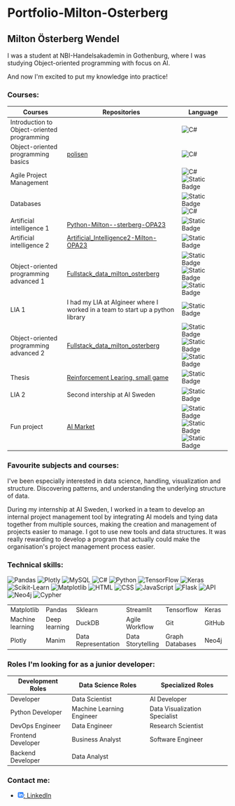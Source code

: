 # Portfolio-Milton-Osterberg


## Milton Österberg Wendel
I was a student at NBI-Handelsakademin in Gothenburg, where I was studying Object-oriented programming with focus on AI.

And now I'm excited to put my knowledge into practice!



### Courses:

<table>
    <thead>
        <th>Courses</th>
        <th>Repositories</th>
        <th>Language</th>
    </thead>
    <tr>
        <td>Introduction to Object-oriented programming</td>
        <td></td>
        <td><img src="https://img.shields.io/badge/c%23-%23239120.svg?style=for-the-badge&logo=csharp&logoColor=white" alt="C#"></td>
    </tr>
    <tr>
        <td>Object-oriented programming basics</td>
        <td><a href="https://github.com/MiltonOberg/Polisen">polisen</a></td>
        <td><img src="https://img.shields.io/badge/c%23-%23239120.svg?style=for-the-badge&logo=csharp&logoColor=white" alt="C#"></td>
    </tr>
    <tr>
        <td>Agile Project Management</td>
        <td></td>
        <td><img alt="C#" src="https://img.shields.io/badge/c%23-%23239120.svg?style=for-the-badge&logo=csharp&logoColor=white">
        <img alt="Static Badge" src="https://img.shields.io/badge/HTML-lightgreen?style=for-the-badge&color=red"></td>
    </tr>
    <tr>
        <td>Databases</td>
        <td></td>
        <td><img alt="Static Badge" src="https://img.shields.io/badge/SQL-lightgreen?style=for-the-badge&color=yellow">
        <img alt="C#" src="https://img.shields.io/badge/c%23-%23239120.svg?style=for-the-badge&logo=csharp&logoColor=white"></td>
    </tr>
    <tr>
        <td>Artificial intelligence 1</td>
        <td><a href= https://github.com/MiltonOberg/Python-Milton--sterberg-OPA23>Python-Milton--sterberg-OPA23</a></td>
        <td><img alt="Static Badge" src="https://img.shields.io/badge/python-3670A0?style=for-the-badge&logo=python&logoColor=ffdd54"></td>
    </tr>
    <tr>
        <td>Artificial intelligence 2</td>
        <td><a href= https://github.com/MiltonOberg/Artificial_Intelligence2-Milton-OPA23>Artificial_Intelligence2-Milton-OPA23</a></td>
        <td><img alt="Static Badge" src="https://img.shields.io/badge/python-3670A0?style=for-the-badge&logo=python&logoColor=ffdd54"></td>
    </tr>
    <tr>
        <td>Object-oriented programming advanced 1</td>
        <td><a href= https://github.com/MiltonOberg/Fullstack_data_milton_osterberg>Fullstack_data_milton_osterberg</a></td>
        <td><img alt="Static Badge" src="https://img.shields.io/badge/python-3670A0?style=for-the-badge&logo=python&logoColor=ffdd54">
        <img alt="Static Badge" src="https://img.shields.io/badge/SQL-lightgreen?style=for-the-badge&color=yellow">
        <img alt="Static Badge" src="https://img.shields.io/badge/css-9C27B0?style=for-the-badge&logo=css3&logoColor=white"></td>
    </tr>
    <tr>
        <td>LIA 1</td>
        <td>I had my LIA at AIgineer where I worked in a team to start up a python library</td>
        <td><img alt="Static Badge" src="https://img.shields.io/badge/python-3670A0?style=for-the-badge&logo=python&logoColor=ffdd54"></td>
    </tr>
    <tr>
        <td>Object-oriented programming advanced 2</td>
        <td><a href= https://github.com/MiltonOberg/Fullstack_data_milton_osterberg>Fullstack_data_milton_osterberg</a></td>
        <td><img alt="Static Badge" src="https://img.shields.io/badge/python-3670A0?style=for-the-badge&logo=python&logoColor=ffdd54">
        <img alt="Static Badge" src="https://img.shields.io/badge/SQL-lightgreen?style=for-the-badge&color=yellow">
        <img alt="Static Badge" src="https://img.shields.io/badge/css-9C27B0?style=for-the-badge&logo=css3&logoColor=white">
        </td>
    </tr>
    <tr>
        <td>Thesis</td>
        <td><a href= https://github.com/MiltonOberg/thesis>Reinforcement Learing, small game</a></td>
        <td><img alt="Static Badge" src="https://img.shields.io/badge/python-3670A0?style=for-the-badge&logo=python&logoColor=ffdd54"></td>
    </tr>
    <tr>
        <td>LIA 2</td>
        <td>Second intership at AI Sweden</td>
        <td><img alt="Static Badge" src="https://img.shields.io/badge/python-3670A0?style=for-the-badge&logo=python&logoColor=ffdd54"></td>
    </tr>
    <tr>
        <td>Fun project</td>
        <td> <a href= https://github.com/MiltonOberg/Market>AI Market</a></td>
        <td><img alt="Static Badge" src="https://img.shields.io/badge/python-3670A0?style=for-the-badge&logo=python&logoColor=ffdd54">
        <img alt="Static Badge" src="https://img.shields.io/badge/css-9C27B0?style=for-the-badge&logo=css3&logoColor=white">
        <img alt="Static Badge" src="https://img.shields.io/badge/HTML-lightgreen?style=for-the-badge&color=red"></td>
    </tr>
</table>

### Favourite subjects and courses:
I've been especially interested in data science, handling, visualization and structure. Discovering patterns, and understanding the underlying structure of data.

During my internship at AI Sweden, I worked in a team to develop an internal project management tool by integrating AI models and tying data together from multiple sources, making the creation and management of projects easier to manage.
I got to use new tools and data structures. It was really rewarding to develop a program that actually could make the organisation's project management process easier.

### Technical skills:
![Pandas](https://img.shields.io/badge/pandas-9C27B0?style=for-the-badge&logo=pandas&logoColor=white)
![Plotly](https://img.shields.io/badge/Plotly-9C27B0?style=for-the-badge&logo=plotly&logoColor=white)
![MySQL](https://img.shields.io/badge/mysql-3670A0?style=for-the-badge&logo=mysql&logoColor=white)
![C#](https://img.shields.io/badge/c%23-3670A0?style=for-the-badge&logo=csharp&logoColor=white)
![Python](https://img.shields.io/badge/python-3670A0?style=for-the-badge&logo=python&logoColor=white)
![TensorFlow](https://img.shields.io/badge/TensorFlow-FF5722?style=for-the-badge&logo=TensorFlow&logoColor=white)
![Keras](https://img.shields.io/badge/Keras-FF5722?style=for-the-badge&logo=Keras&logoColor=white)
![Scikit-Learn](https://img.shields.io/badge/scikit--learn-FF5722?style=for-the-badge&logo=scikit-learn&logoColor=white)
![Matplotlib](https://img.shields.io/badge/Matplotlib-9C27B0?style=for-the-badge&logo=Matplotlib&logoColor=white)
![HTML](https://img.shields.io/badge/HTML-3670A0?style=for-the-badge&logo=html5&logoColor=white)
![CSS](https://img.shields.io/badge/css-3670A0?style=for-the-badge&logo=css3&logoColor=white)
![JavaScript](https://img.shields.io/badge/javascript-3670A0?style=for-the-badge&logo=javascript&logoColor=white)
![Flask](https://img.shields.io/badge/flask-4CAF50?style=for-the-badge&logo=flask&logoColor=white)
![API](https://img.shields.io/badge/API-4CAF50?style=for-the-badge&logo=apachesuperset&logoColor=white)
![Neo4j](https://img.shields.io/badge/Neo4j-FFC107?style=for-the-badge&logo=neo4j&logoColor=white)
![Cypher](https://img.shields.io/badge/Cypher-3670A0?style=for-the-badge&logo=neo4j&logoColor=white)


<table>
    <tr>
        <td>Matplotlib</td>
        <td>Pandas</td>
        <td>Sklearn</td>
        <td>Streamlit</td>
        <td>Tensorflow</td>
        <td>Keras</td>
    </tr>
    <tr>
        <td>Machine learning</td>
        <td>Deep learning</td>
        <td>DuckDB</td>
        <td>Agile Workflow</td>
        <td>Git</td>
        <td>GitHub</td>
    </tr>
    <tr>
        <td>Plotly</td>
        <td>Manim</td>
        <td>Data Representation</td>
        <td>Data Storytelling</td>
        <td>Graph Databases</td>
        <td>Neo4j</td>
    </tr>
</table>

### Roles I'm looking for as a junior developer:
 
<table>
    <thead>
        <th>Development Roles</th>
        <th>Data Science Roles</th>
        <th>Specialized Roles</th>
    </thead>
    <tbody>
        <tr>
            <td>Developer</td>
            <td>Data Scientist</td>
            <td>AI Developer</td>
        </tr>
        <tr>
            <td>Python Developer</td>
            <td>Machine Learning Engineer</td>
            <td>Data Visualization Specialist</td>
        </tr>
        <tr>
            <td>DevOps Engineer</td>
            <td>Data Engineer</td>
            <td>Research Scientist</td>
        </tr>
        <tr>
            <td>Frontend Developer</td>
            <td>Business Analyst</td>
            <td>Software Engineer</td>
        </tr>
        <tr>
            <td>Backend Developer</td>
            <td>Data Analyst</td>
        </tr>
    </tbody>
</table>

### Contact me:
- [![linkedIn icon](assets/linkedIn-icon.png): LinkedIn][linkedin]

[linkedin]: https://www.linkedin.com/in/milton-%C3%B6sterberg-wendel-892759299/